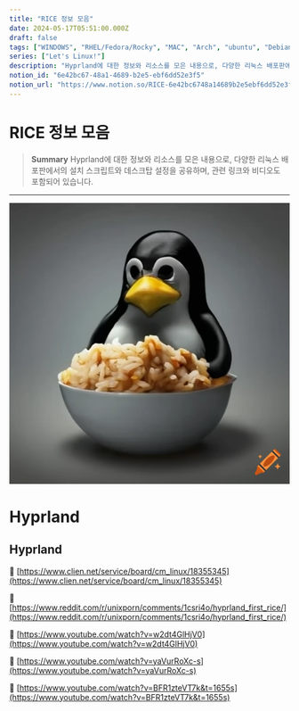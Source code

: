 ```yaml
---
title: "RICE 정보 모음"
date: 2024-05-17T05:51:00.000Z
draft: false
tags: ["WINDOWS", "RHEL/Fedora/Rocky", "MAC", "Arch", "ubuntu", "Debian"]
series: ["Let's Linux!"]
description: "Hyprland에 대한 정보와 리소스를 모은 내용으로, 다양한 리눅스 배포판에서의 설치 스크립트와 데스크탑 설정을 공유하며, 관련 링크와 비디오도 포함되어 있습니다."
notion_id: "6e42bc67-48a1-4689-b2e5-ebf6dd52e3f5"
notion_url: "https://www.notion.so/RICE-6e42bc6748a14689b2e5ebf6dd52e3f5"
---
```


# RICE 정보 모음

> **Summary**
> Hyprland에 대한 정보와 리소스를 모은 내용으로, 다양한 리눅스 배포판에서의 설치 스크립트와 데스크탑 설정을 공유하며, 관련 링크와 비디오도 포함되어 있습니다.

---

![Image](image_6f6d3e956b65.png)

# Hyprland

## Hyprland

🔗 [https://www.clien.net/service/board/cm_linux/18355345](https://www.clien.net/service/board/cm_linux/18355345)

🔗 [https://www.reddit.com/r/unixporn/comments/1csri4o/hyprland_first_rice/](https://www.reddit.com/r/unixporn/comments/1csri4o/hyprland_first_rice/)

🔗 [https://www.youtube.com/watch?v=w2dt4GlHjV0](https://www.youtube.com/watch?v=w2dt4GlHjV0)

🔗 [https://www.youtube.com/watch?v=yaVurRoXc-s](https://www.youtube.com/watch?v=yaVurRoXc-s)

🔗 [https://www.youtube.com/watch?v=BFR1zteVT7k&t=1655s](https://www.youtube.com/watch?v=BFR1zteVT7k&t=1655s)


